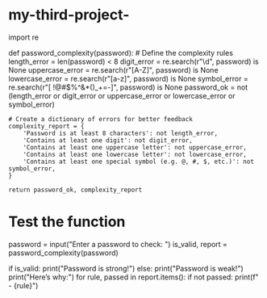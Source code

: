 # my-third-project-
import re

def password_complexity(password):
    # Define the complexity rules
    length_error = len(password) < 8
    digit_error = re.search(r"\d", password) is None
    uppercase_error = re.search(r"[A-Z]", password) is None
    lowercase_error = re.search(r"[a-z]", password) is None
    symbol_error = re.search(r"[ !@#$%^&*()_+=-]", password) is None
    password_ok = not (length_error or digit_error or uppercase_error or lowercase_error or symbol_error)

    # Create a dictionary of errors for better feedback
    complexity_report = {
        'Password is at least 8 characters': not length_error,
        'Contains at least one digit': not digit_error,
        'Contains at least one uppercase letter': not uppercase_error,
        'Contains at least one lowercase letter': not lowercase_error,
        'Contains at least one special symbol (e.g. @, #, $, etc.)': not symbol_error,
    }

    return password_ok, complexity_report

# Test the function
password = input("Enter a password to check: ")
is_valid, report = password_complexity(password)

if is_valid:
    print("Password is strong!")
else:
    print("Password is weak!")
    print("Here’s why:")
    for rule, passed in report.items():
        if not passed:
            print(f" - {rule}")
